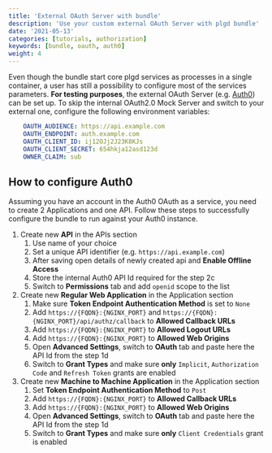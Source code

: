 ```yaml
---
title: 'External OAuth Server with bundle'
description: 'Use your custom external OAuth Server with plgd bundle'
date: '2021-05-13'
categories: [tutorials, authorization]
keywords: [bundle, oauth, auth0]
weight: 4
---
```


Even though the bundle start core plgd services as processes in a single container, a user has still a possibility to configure most of the services parameters. **For testing purposes**, the external OAuth Server (e.g. [Auth0](https://auth0.com)) can be set up.
To skip the internal OAuth2.0 Mock Server and switch to your external one, configure the following environment variables:

```yaml
    OAUTH_AUDIENCE: https://api.example.com
    OAUTH_ENDPOINT: auth.example.com
    OAUTH_CLIENT_ID: ij12OJj2J23K8KJs
    OAUTH_CLIENT_SECRET: 654hkja12asd123d
    OWNER_CLAIM: sub
```

## How to configure Auth0

Assuming you have an account in the Auth0 OAuth as a service, you need to create 2 Applications and one API. Follow these steps to successfully configure the bundle to run against your Auth0 instance.

1. Create new **API** in the APIs section
    1. Use name of your choice
    1. Set a unique API identifier (e.g. `https://api.example.com`)
    1. After saving open details of newly created api and **Enable Offline Access**
    1. Store the internal Auth0 API Id required for the step 2c
    1. Switch to **Permissions** tab and add `openid` scope to the list
1. Create new **Regular Web Application** in the Application section
    1. Make sure **Token Endpoint Authentication Method** is set to `None`
    1. Add `https://{FQDN}:{NGINX_PORT}` and `https://{FQDN}:{NGINX_PORT}/api/authz/callback` to **Allowed Callback URLs**
    1. Add `https://{FQDN}:{NGINX_PORT}` to **Allowed Logout URLs**
    1. Add `https://{FQDN}:{NGINX_PORT}` to **Allowed Web Origins**
    1. Open **Advanced Settings**, switch to **OAuth** tab and paste here the API Id from the step 1d
    1. Switch to **Grant Types** and make sure **only** `Implicit`, `Authorization Code` and `Refresh Token` grants are enabled
1. Create new **Machine to Machine Application** in the Application section
    1. Set **Token Endpoint Authentication Method** to `Post`
    1. Add `https://{FQDN}:{NGINX_PORT}` to **Allowed Callback URLs**
    1. Add `https://{FQDN}:{NGINX_PORT}` to **Allowed Web Origins**
    1. Open **Advanced Settings**, switch to **OAuth** tab and paste here the API Id from the step 1d
    1. Switch to **Grant Types** and make sure **only** `Client Credentials` grant is enabled
